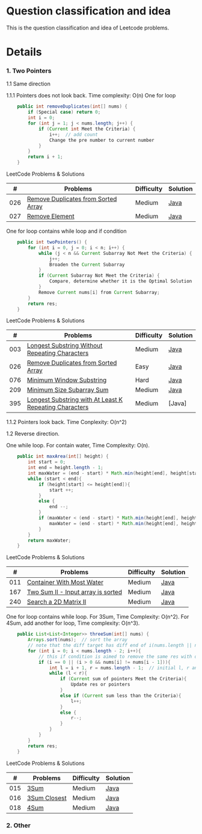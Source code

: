 Question classification and idea
===
This is the question classification and idea of Leetcode problems.

Details
===
### 1. Two Pointers
1.1 Same direction

1.1.1 Pointers does not look back. Time complexity: O(n)
One for loop
```Java
    public int removeDuplicates(int[] nums) {
        if (Special case) return 0;
        int i = 0;
        for (int j = 1; j < nums.length; j++) {
            if (Current int Meet the Criteria) {
                i++;  // add count
                Change the pre number to current number
            }   
        }
        return i + 1;
    }
```
LeetCode Problems & Solutions

| \# | Problems | Difficulty | Solution |
|----|----------|-----------|------|
| 026  | [Remove Duplicates from Sorted Array](https://leetcode.com/problems/remove-duplicates-from-sorted-array/) | Medium | [Java](./Code/26_Remove_Duplicates_from_Sorted_Array.java)
| 027  | [Remove Element](https://leetcode.com/problems/remove-element/) | Medium | [Java](./Code/27_Remove_Element.java)

One for loop contains while loop and if condition
```Java
    public int twoPointers() {
        for (int i = 0, j = 0; i < n; i++) {
            while (j < n && Current Subarray Not Meet the Criteria) {
                j++;
                Broaden the Current Subarray
            }
            if (Current Subarray Not Meet the Criteria) {
                Compare, determine whether it is the Optimal Solution
            }
            Remove Current nums[i] from Current Subarray;
        }
        return res;
    }
```
LeetCode Problems & Solutions

| \# | Problems | Difficulty | Solution |
|----|----------|-----------|------|
| 003  | [Longest Substring Without Repeating Characters](https://leetcode.com/problems/longest-substring-without-repeating-characters/) | Medium | [Java](./Code/3_Longest_Substring_Without_Repeating_Characters.java)
| 026  | [Remove Duplicates from Sorted Array](https://leetcode.com/problems/remove-duplicates-from-sorted-array/) | Easy| [Java](./Code/26_Remove_Duplicates_from_Sorted_Array.java)
| 076  | [Minimum Window Substring](https://leetcode.com/problems/minimum-window-substring/) | Hard| [Java](./Code/76_Minimum_Window_Substring.java)
| 209  | [Minimum Size Subarray Sum](https://leetcode.com/problems/minimum-size-subarray-sum/) | Medium| [Java](./Code/209_Minimum_Size_Subarray_Sum.java)
| 395  | [Longest Substring with At Least K Repeating Characters](https://leetcode.com/problems/longest-substring-with-at-least-k-repeating-characters/) | Medium| [Java]

1.1.2 Pointers look back. Time Conplexity: O(n^2)


1.2 Reverse direction. 

One while loop. For contain water, Time Complexity: O(n).
```Java
    public int maxArea(int[] height) {
        int start = 0;
        int end = height.length - 1;
        int maxWater = (end - start) * Math.min(height[end], height[start]);
        while (start < end){
            if (height[start] <= height[end]){
                start ++;
            }
            else {
                end --;
            }
            if (maxWater < (end - start) * Math.min(height[end], height[start])){
                maxWater = (end - start) * Math.min(height[end], height[start]);
            }
        }
        return maxWater;
    }
```
LeetCode Problems & Solutions

| \# | Problems | Difficulty | Solution |
|----|----------|-----------|------|
| 011  | [Container With Most Water](https://leetcode.com/problems/container-with-most-water/) | Medium | [Java](./Code/11_Container_With_Most_Water.java)
| 167  | [Two Sum II - Input array is sorted](https://leetcode.com/problems/two-sum-ii-input-array-is-sorted/) | Medium | [Java](./Code/167_Two_Sum_II_Input_array_is_sorted.java)
| 240  | [Search a 2D Matrix II](https://leetcode.com/problems/search-a-2d-matrix-ii/) | Medium | [Java](/Code/240_Search_a_2D_Matrix_II.java)

One for loop contains while loop. For 3Sum, Time Complexity: O(n^2). For 4Sum, add another for loop, Time complexity: O(n^3).
```Java
    public List<List<Integer>> threeSum(int[] nums) {
        Arrays.sort(nums);  // sort the array
        // note that the diff target has diff end of i(nums.length || nums.length - 2), which depends on the pointers l and r.
        for (int i = 0; i < nums.length - 2; i++){  
            // this if condition is aimed to remove the same res with diff types.
            if (i == 0 || (i > 0 && nums[i] != nums[i - 1])){
                int l = i + 1, r = nums.length - 1;  // initial l, r and other variable we need
                while (l < r){
                    if (Current sum of pointers Meet the Criteria){
                        Update res or pointers
                    }
                    else if (Current sum less than the Criteria){
                        l++;
                    }
                    else {
                        r--;
                    }
                }
            }
        }
        return res;
    }
```
LeetCode Problems & Solutions

| \# | Problems | Difficulty | Solution |
|----|----------|-----------|------|
| 015  | [3Sum](https://leetcode.com/problems/3sum/) | Medium | [Java](./Code/15_3Sum.java)
| 016  | [3Sum Closest](https://leetcode.com/problems/3sum-closest/) | Medium | [Java](./Code/16_3Sum_Closest.java)
| 018  | [4Sum](https://leetcode.com/problems/4sum/) | Medium | [Java](./Code/18_4Sum.java)


### 2. Other
